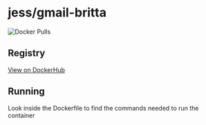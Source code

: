# jess/gmail-britta

![Docker Pulls](https://img.shields.io/docker/pulls/jess/gmail-britta)



## Registry

[View on DockerHub](https://hub.docker.com/r/jess/gmail-britta)

## Running

Look inside the Dockerfile to find the commands needed to run the container
